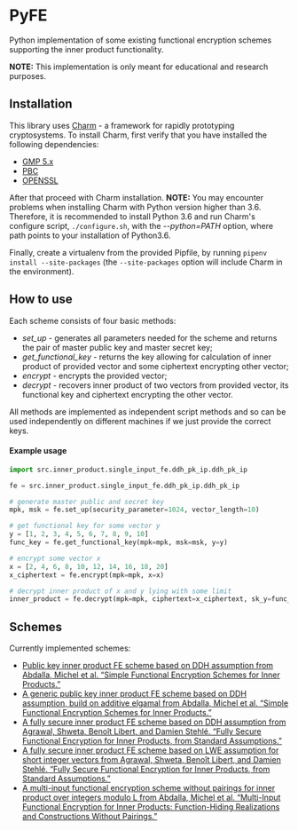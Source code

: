 # PyFE

Python implementation of some existing functional encryption schemes supporting the inner product functionality.

**NOTE:** This implementation is only meant for educational and research purposes.

## Installation

This library uses [Charm](https://github.com/JHUISI/charm) - a framework for rapidly prototyping cryptosystems. To install Charm, first verify that you have installed the following dependencies:

- [GMP 5.x](https://gmplib.org/)
- [PBC](https://crypto.stanford.edu/pbc/download.html)
- [OPENSSL](https://www.openssl.org/source/)

After that proceed with Charm installation. **NOTE:** You may encounter problems when installing Charm with Python version higher than 3.6. Therefore, it is recommended to install Python 3.6 and run Charm's configure script, ```./configure.sh```, with the *--python=PATH* option, where path points to your installation of Python3.6.

Finally, create a virtualenv from the provided Pipfile, by running ```pipenv install --site-packages``` (the ```--site-packages``` option will include Charm in the environment).

## How to use
Each scheme consists of four basic methods: 
- *set_up* - generates all parameters needed for the scheme and returns the pair of master public key and master secret key;
- *get_functional_key* - returns the key allowing for calculation of inner product of provided vector and some ciphertext encrypting other vector;
- *encrypt* - encrypts the provided vector;
- *decrypt* - recovers inner product of two vectors from provided vector, its functional key and ciphertext encrypting the other vector.

All methods are implemented as independent script methods and so can be used independently on different machines if we just provide the correct keys.

#### Example usage
```python
import src.inner_product.single_input_fe.ddh_pk_ip.ddh_pk_ip

fe = src.inner_product.single_input_fe.ddh_pk_ip.ddh_pk_ip

# generate master public and secret key
mpk, msk = fe.set_up(security_parameter=1024, vector_length=10)

# get functional key for some vector y
y = [1, 2, 3, 4, 5, 6, 7, 8, 9, 10]
func_key = fe.get_functional_key(mpk=mpk, msk=msk, y=y)

# encrypt some vector x
x = [2, 4, 6, 8, 10, 12, 14, 16, 18, 20]
x_ciphertext = fe.encrypt(mpk=mpk, x=x)

# decrypt inner product of x and y lying with some limit
inner_product = fe.decrypt(mpk=mpk, ciphertext=x_ciphertext, sk_y=func_key, y=y, limit=200)
```

## Schemes

Currently implemented schemes:

- [Public key inner product FE scheme based on DDH assumption from Abdalla, Michel et al. “Simple Functional Encryption Schemes for Inner Products.”](src/inner_product/single_input_fe/ddh_pk_ip/ddh_pk_ip.py)
- [A generic public key inner product FE scheme based on DDH assumption, build on additive elgamal from Abdalla, Michel et al. “Simple Functional Encryption Schemes for Inner Products.”](src/inner_product/single_input_fe/elgamal_ip/elgamal_ip.py)
- [A fully secure inner product FE scheme based on DDH assumption from Agrawal, Shweta, Benoît Libert, and Damien Stehlé. “Fully Secure Functional Encryption for Inner Products, from Standard Assumptions.”](src/inner_product/single_input_fe/fully_secure_fe/fully_secure_fe_ddh.py)
- [A fully secure inner product FE scheme based on LWE assumption for short integer vectors from Agrawal, Shweta, Benoît Libert, and Damien Stehlé. “Fully Secure Functional Encryption for Inner Products, from Standard Assumptions.”](src/inner_product/single_input_fe/fully_secure_fe/fully_secure_fe_lwe_short_int.py)
- [A multi-input functional encryption scheme without pairings for inner product over integers modulo L from Abdalla, Michel et al. “Multi-Input Functional Encryption for Inner Products: Function-Hiding Realizations and Constructions Without Pairings.”](src/inner_product/mife/mife_no_pairings/mife_no_pairings_modulo.py)